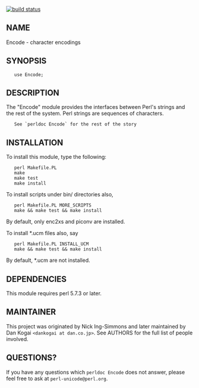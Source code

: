 [![build status](https://secure.travis-ci.org/dankogai/p5-encode.png)](http://travis-ci.org/dankogai/p5-encode)

## NAME

Encode - character encodings

## SYNOPSIS

       use Encode;

## DESCRIPTION

The "Encode" module provides the interfaces between Perl's
strings and the rest of the system.  Perl strings are
sequences of characters.

       See `perldoc Encode` for the rest of the story

## INSTALLATION

To install this module, type the following:

       perl Makefile.PL
       make
       make test
       make install

To install scripts under bin/ directories also,

       perl Makefile.PL MORE_SCRIPTS
       make && make test && make install

By default, only enc2xs and piconv are installed.

To install *.ucm files also, say

       perl Makefile.PL INSTALL_UCM
       make && make test && make install

By default, *.ucm are not installed.

## DEPENDENCIES

This module requires perl 5.7.3 or later.

## MAINTAINER

This project was originated by Nick Ing-Simmons and later maintained by
Dan Kogai `<dankogai at dan.co.jp>`.  See AUTHORS for the full list of people
involved.

## QUESTIONS?

If you have any questions which `perldoc Encode` does not answer, please
feel free to ask at `perl-unicode@perl.org`.
